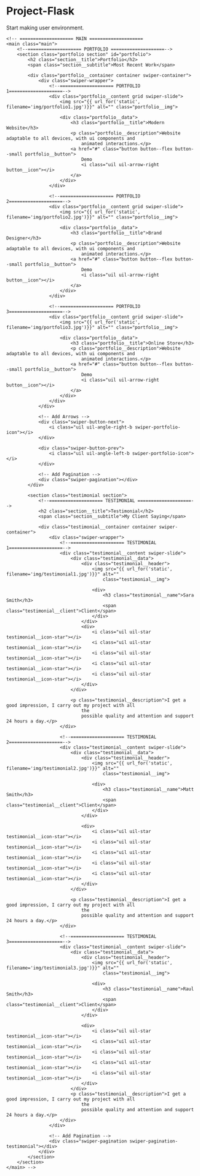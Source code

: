 # Project-Flask

Start making user environment.

<!-- <!DOCTYPE html>
<html lang="en">

<head>
    <meta charset="UTF-8">
    <meta http-equiv="X-UA-Compatible" content="IE=edge">
    <meta name="viewport" content="width=device-width, initial-scale=1.0">
    <title>Document</title>
</head>

<body>
    <form action="">
        <p>Homepage</p>
        <input type="text" id="nome" name="nome" placeholder="Nome:" autocomplete="on">
        <br>
        <p></p>
        <input type="button" value="Enviar" onclick="teste()">
    </form>
</body>


</html> -->
<!-- <script>
    function teste() {

        var name = document.getElementById("nome").value;

        var mensagem = "";
        if (name == "") {
            mensagem =
                mensagem +
                "\n Para prosseguir preencha todos os campos abaixo: \n Nome \n";
        }

        if (mensagem != "") {
            alert(mensagem);
        } else {
            alert("Cadastrado com Sucesso!!");
            var input = document.getElementById("nome");
            var texto = input.value;

            window.location.href = ('/users/' + texto)
        }


    }
</script> -->

    <!-- ==================== MAIN ====================
    <main class="main">
        <!--==================== PORTFOLIO ====================-->
        <section class="portfolio section" id="portfolio">
            <h2 class="section__title">Portfolio</h2>
            <span class="section__subtitle">Most Recent Work</span>

            <div class="portfolio__container container swiper-container">
                <div class="swiper-wrapper">
                    <!--==================== PORTFOLIO 1====================-->
                    <div class="portfolio__content grid swiper-slide">
                        <img src="{{ url_for('static', filename='img/portfolio1.jpg')}}" alt="" class="portfolio__img">

                        <div class="portfolio__data">
                            <h3 class="portfolio__title">Modern Website</h3>
                            <p class="portfolio__description">Website adaptable to all devices, with ui components and
                                animated interactions.</p>
                            <a href="#" class="button button--flex button--small portfolio__button">
                                Demo
                                <i class="uil uil-arrow-right button__icon"></i>
                            </a>
                        </div>
                    </div>

                    <!--==================== PORTFOLIO 2====================-->
                    <div class="portfolio__content grid swiper-slide">
                        <img src="{{ url_for('static', filename='img/portfolio2.jpg')}}" alt="" class="portfolio__img">

                        <div class="portfolio__data">
                            <h3 class="portfolio__title">Brand Designer</h3>
                            <p class="portfolio__description">Website adaptable to all devices, with ui components and
                                animated interactions.</p>
                            <a href="#" class="button button--flex button--small portfolio__button">
                                Demo
                                <i class="uil uil-arrow-right button__icon"></i>
                            </a>
                        </div>
                    </div>

                    <!--==================== PORTFOLIO 3====================-->
                    <div class="portfolio__content grid swiper-slide">
                        <img src="{{ url_for('static', filename='img/portfolio3.jpg')}}" alt="" class="portfolio__img">

                        <div class="portfolio__data">
                            <h3 class="portfolio__title">Online Store</h3>
                            <p class="portfolio__description">Website adaptable to all devices, with ui components and
                                animated interactions.</p>
                            <a href="#" class="button button--flex button--small portfolio__button">
                                Demo
                                <i class="uil uil-arrow-right button__icon"></i>
                            </a>
                        </div>
                    </div>
                </div>

                <!-- Add Arrows -->
                <div class="swiper-button-next">
                    <i class="uil uil-angle-right-b swiper-portfolio-icon"></i>
                </div>

                <div class="swiper-button-prev">
                    <i class="uil uil-angle-left-b swiper-portfolio-icon"></i>
                </div>

                <!-- Add Pagination -->
                <div class="swiper-pagination"></div>
            </div>

            <section class="testimonial section">
                <!--==================== TESTIMONIAL ====================-->
                <h2 class="section__title">Testimonial</h2>
                <span class="section__subtitle">My Client Saying</span>

                <div class="testimonial__container container swiper-container">
                    <div class="swiper-wrapper">
                        <!--==================== TESTIMONIAL 1====================-->
                        <div class="testimonial__content swiper-slide">
                            <div class="testimonial__data">
                                <div class="testimonial__header">
                                    <img src="{{ url_for('static', filename='img/testimonial1.jpg')}}" alt=""
                                        class="testimonial__img">

                                    <div>
                                        <h3 class="testimonial__name">Sara Smith</h3>
                                        <span class="testimonial__client">Client</span>
                                    </div>
                                </div>
                                <div>
                                    <i class="uil uil-star testimonial__icon-star"></i>
                                    <i class="uil uil-star testimonial__icon-star"></i>
                                    <i class="uil uil-star testimonial__icon-star"></i>
                                    <i class="uil uil-star testimonial__icon-star"></i>
                                    <i class="uil uil-star testimonial__icon-star"></i>
                                </div>
                            </div>

                            <p class="testimonial__description">I get a good impression, I carry out my project with all
                                the
                                possible quality and attention and support 24 hours a day.</p>
                        </div>

                        <!--==================== TESTIMONIAL 2====================-->
                        <div class="testimonial__content swiper-slide">
                            <div class="testimonial__data">
                                <div class="testimonial__header">
                                    <img src="{{ url_for('static', filename='img/testimonial2.jpg')}}" alt=""
                                        class="testimonial__img">

                                    <div>
                                        <h3 class="testimonial__name">Matt Smith</h3>
                                        <span class="testimonial__client">Client</span>
                                    </div>
                                </div>

                                <div>
                                    <i class="uil uil-star testimonial__icon-star"></i>
                                    <i class="uil uil-star testimonial__icon-star"></i>
                                    <i class="uil uil-star testimonial__icon-star"></i>
                                    <i class="uil uil-star testimonial__icon-star"></i>
                                    <i class="uil uil-star testimonial__icon-star"></i>
                                </div>
                            </div>

                            <p class="testimonial__description">I get a good impression, I carry out my project with all
                                the
                                possible quality and attention and support 24 hours a day.</p>
                        </div>

                        <!--==================== TESTIMONIAL 3====================-->
                        <div class="testimonial__content swiper-slide">
                            <div class="testimonial__data">
                                <div class="testimonial__header">
                                    <img src="{{ url_for('static', filename='img/testimonial3.jpg')}}" alt=""
                                        class="testimonial__img">

                                    <div>
                                        <h3 class="testimonial__name">Raul Smith</h3>
                                        <span class="testimonial__client">Client</span>
                                    </div>
                                </div>

                                <div>
                                    <i class="uil uil-star testimonial__icon-star"></i>
                                    <i class="uil uil-star testimonial__icon-star"></i>
                                    <i class="uil uil-star testimonial__icon-star"></i>
                                    <i class="uil uil-star testimonial__icon-star"></i>
                                    <i class="uil uil-star testimonial__icon-star"></i>
                                </div>
                            </div>
                            <p class="testimonial__description">I get a good impression, I carry out my project with all
                                the
                                possible quality and attention and support 24 hours a day.</p>
                        </div>
                    </div>

                    <!-- Add Pagination -->
                    <div class="swiper-pagination swiper-pagination-testimonial"></div>
                </div>
            </section>
        </section>
    </main> -->
